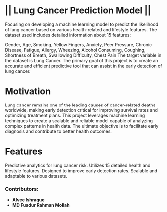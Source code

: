# || Lung Cancer Prediction Model ||

Focusing on developing a machine learning model to predict the likelihood of lung cancer based on various health-related and lifestyle features. The dataset used includes detailed information about 15 features:

Gender, Age, Smoking, Yellow Fingers, Anxiety, Peer Pressure, Chronic Disease, Fatigue, Allergy, Wheezing, Alcohol Consuming, Coughing, Shortness of Breath, Swallowing Difficulty, Chest Pain
The target variable in the dataset is Lung Cancer. The primary goal of this project is to create an accurate and efficient predictive tool that can assist in the early detection of lung cancer.

# Motivation
Lung cancer remains one of the leading causes of cancer-related deaths worldwide, making early detection critical for improving survival rates and optimizing treatment plans. This project leverages machine learning techniques to create a scalable and reliable model capable of analyzing complex patterns in health data. The ultimate objective is to facilitate early diagnosis and contribute to better health outcomes.

# Features
Predictive analytics for lung cancer risk.
Utilizes 15 detailed health and lifestyle features.
Designed to improve early detection rates.
Scalable and adaptable to various datasets.

### Contributors:  
- **Alvee Ishraque**  
- **MD Fuadur Rahman Mollah** 

